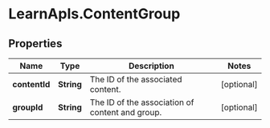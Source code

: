 # LearnApIs.ContentGroup

## Properties
Name | Type | Description | Notes
------------ | ------------- | ------------- | -------------
**contentId** | **String** | The ID of the associated content. | [optional] 
**groupId** | **String** | The ID of the association of content and group. | [optional] 

